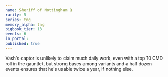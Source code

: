 ```yaml
---
name: Sheriff of Nottingham Q
rarity: 5
series: tng
memory_alpha: tng
bigbook_tier: 13
events: 6
in_portal:
published: true
---
```


Vash's captor is unlikely to claim much daily work, even with a top 10 CMD roll in the gauntlet, but strong bases among variants and a half dozen events ensures that he's usable twice a year, if nothing else.
